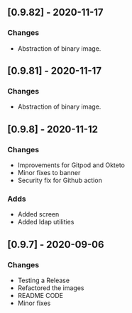 ## [0.9.82] - 2020-11-17
### Changes
- Abstraction of binary image.

## [0.9.81] - 2020-11-17
### Changes
- Abstraction of binary image.

## [0.9.8] - 2020-11-12
### Changes
- Improvements for Gitpod and Okteto
- Minor fixes to banner
- Security fix for Github action
### Adds
- Added screen
- Added ldap utilities

## [0.9.7] - 2020-09-06
### Changes
- Testing a Release
- Refactored the images
- README CODE
- Minor fixes



